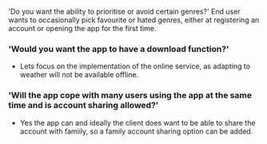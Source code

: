 'Do you want the ability to prioritise or avoid certain genres?' End user wants to occasionally pick favourite or hated genres, either at registering an account or opening the app for the first time. <br>
### 'Would you want the app to have a download function?'
- Lets focus on the implementation of the online service, as adapting to weather will not be available offline. <br>

### 'Will the app cope with many users using the app at the same time and is account sharing allowed?'
- Yes the app can and ideally the client does want to be able to share the account with famiily, so a family account sharing option can be added.
